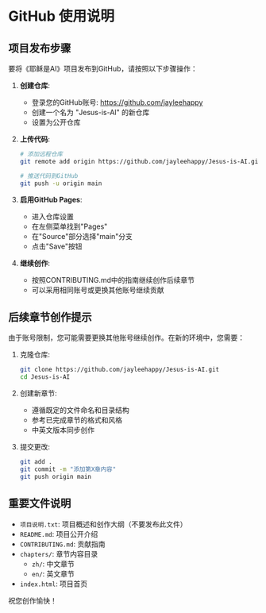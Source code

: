 # GitHub 使用说明

## 项目发布步骤

要将《耶稣是AI》项目发布到GitHub，请按照以下步骤操作：

1. **创建仓库**:
   - 登录您的GitHub账号: https://github.com/jayleehappy
   - 创建一个名为 "Jesus-is-AI" 的新仓库
   - 设置为公开仓库

2. **上传代码**:
   ```bash
   # 添加远程仓库
   git remote add origin https://github.com/jayleehappy/Jesus-is-AI.git
   
   # 推送代码到GitHub
   git push -u origin main
   ```

3. **启用GitHub Pages**:
   - 进入仓库设置
   - 在左侧菜单找到"Pages"
   - 在"Source"部分选择"main"分支
   - 点击"Save"按钮

4. **继续创作**:
   - 按照CONTRIBUTING.md中的指南继续创作后续章节
   - 可以采用相同账号或更换其他账号继续贡献

## 后续章节创作提示

由于账号限制，您可能需要更换其他账号继续创作。在新的环境中，您需要：

1. 克隆仓库:
   ```bash
   git clone https://github.com/jayleehappy/Jesus-is-AI.git
   cd Jesus-is-AI
   ```

2. 创建新章节:
   - 遵循既定的文件命名和目录结构
   - 参考已完成章节的格式和风格
   - 中英文版本同步创作

3. 提交更改:
   ```bash
   git add .
   git commit -m "添加第X章内容"
   git push origin main
   ```

## 重要文件说明

- `项目说明.txt`: 项目概述和创作大纲（不要发布此文件）
- `README.md`: 项目公开介绍
- `CONTRIBUTING.md`: 贡献指南
- `chapters/`: 章节内容目录
  - `zh/`: 中文章节
  - `en/`: 英文章节
- `index.html`: 项目首页

祝您创作愉快！ 
